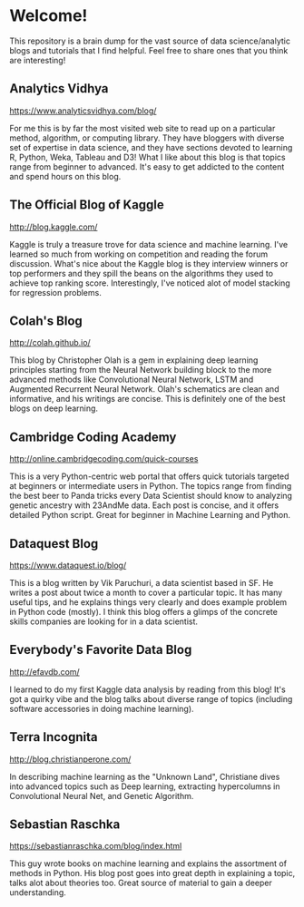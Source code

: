 # Welcome!

<p> This repository is a brain dump for the vast source of data science/analytic blogs and tutorials that I find helpful. Feel free to share ones that you think are interesting!

## Analytics Vidhya 
https://www.analyticsvidhya.com/blog/
<p>For me this is by far the most visited web site to read up on a particular method, algorithm, or computing library. They have bloggers with diverse set of expertise in data science, and they have sections devoted to learning R, Python, Weka, Tableau and D3! What I like about this blog is that topics range from beginner to advanced. It's easy to get addicted to the content and spend hours on this blog. </p>

## The Official Blog of Kaggle
http://blog.kaggle.com/
<p>Kaggle is truly a treasure trove for data science and machine learning. I've learned so much from working on competition and reading the forum discussion. What's nice about the Kaggle blog is they interview winners or top performers and they spill the beans on the algorithms they used to achieve top ranking score. Interestingly, I've noticed alot of model stacking for regression problems. </p>

## Colah's Blog
http://colah.github.io/
<p> This blog by Christopher Olah is a gem in explaining deep learning principles starting from the Neural Network building block to the more advanced methods like Convolutional Neural Network, LSTM and Augmented Recurrent Neural Network. Olah's schematics are clean and informative, and his writings are concise. This is definitely one of the best blogs on deep learning.

## Cambridge Coding Academy
http://online.cambridgecoding.com/quick-courses
<p>This is a very Python-centric web portal that offers quick tutorials targeted at beginners or intermediate users in Python. The topics range from finding the best beer to Panda tricks every Data Scientist should know to analyzing genetic ancestry with 23AndMe data. Each post is concise, and it offers detailed Python script. Great for beginner in Machine Learning and Python. </p>

## Dataquest Blog
https://www.dataquest.io/blog/
<p>This is a blog written by Vik Paruchuri, a data scientist based in SF. He writes a post about twice a month to cover a particular topic. It has many useful tips, and he explains things very clearly and does example problem in Python code (mostly). I think this blog offers a glimps of the concrete skills companies are looking for in a data scientist.</p>

## Everybody's Favorite Data Blog
http://efavdb.com/
<p>I learned to do my first Kaggle data analysis by reading from this blog! It's got a quirky vibe and the blog talks about diverse range of topics (including software accessories in doing machine learning).

## Terra Incognita
http://blog.christianperone.com/
<p>In describing machine learning as the "Unknown Land", Christiane dives into advanced topics such as Deep learning, extracting hypercolumns in Convolutional Neural Net, and Genetic Algorithm.</p>

## Sebastian Raschka
https://sebastianraschka.com/blog/index.html
<p> This guy wrote books on machine learning and explains the assortment of methods in Python. His blog post goes into great depth in explaining a topic, talks alot about theories too. Great source of material to gain a deeper understanding. </p>
